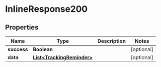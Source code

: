 
# InlineResponse200

## Properties
Name | Type | Description | Notes
------------ | ------------- | ------------- | -------------
**success** | **Boolean** |  |  [optional]
**data** | [**List&lt;TrackingReminder&gt;**](TrackingReminder.md) |  |  [optional]




